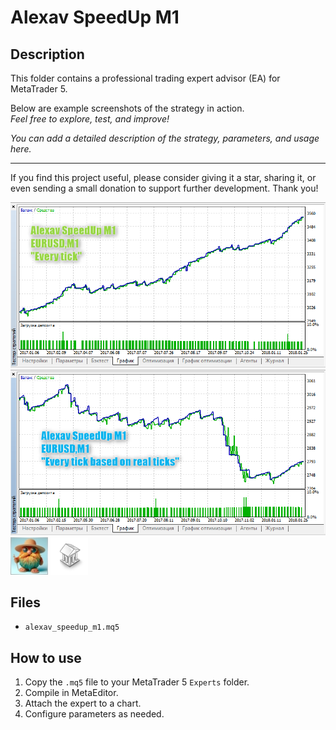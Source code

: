 # Alexav SpeedUp M1

## Description
This folder contains a professional trading expert advisor (EA) for MetaTrader 5.

Below are example screenshots of the strategy in action.  
*Feel free to explore, test, and improve!*

*You can add a detailed description of the strategy, parameters, and usage here.*

---

If you find this project useful, please consider giving it a star, sharing it, or even sending a small donation to support further development. Thank you!

![Screenshot](2018-03-07_09h06_34.png)
![Screenshot](2018-03-07_09h10_33.png)
![Screenshot](65d8b5a2-f9d9.jpg)
![Screenshot](library.png)

## Files
- `alexav_speedup_m1.mq5`

## How to use
1. Copy the `.mq5` file to your MetaTrader 5 `Experts` folder.
2. Compile in MetaEditor.
3. Attach the expert to a chart.
4. Configure parameters as needed.
